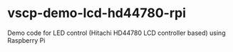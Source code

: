# vscp-demo-lcd-hd44780-rpi
Demo code for LED control (Hitachi HD44780 LCD controller based) using Raspberry Pi

